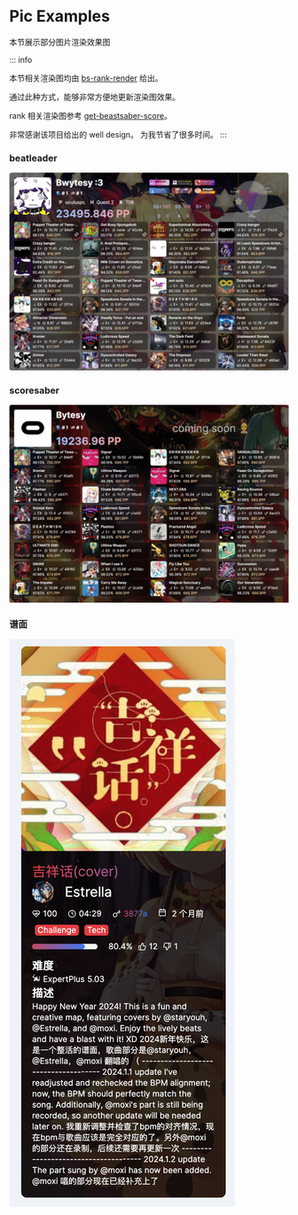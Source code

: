 # Pic Examples

本节展示部分图片渲染效果图

::: info

本节相关渲染图均由 [bs-rank-render](https://github.com/ktKongTong/bs-rank-render) 给出。

通过此种方式，能够非常方便地更新渲染图效果。

rank 相关渲染图参考 [get-beastsaber-score](https://github.com/kkchara/get-beastsaber-score)。

非常感谢该项目给出的 well design。 为我节省了很多时间。
:::

### beatleader

![](public/rank-render.png)

### scoresaber

![](public/rank-ss-render.png)

### 谱面

![](public/map-render.png)
